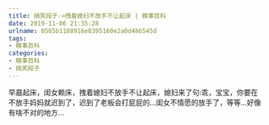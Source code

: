 ```yaml
---
title: 搞笑段子->拽着媳妇不放手不让起床 | 糗事百科
date: 2019-11-06 21:35:28
urlname: 0585b1188916e8395160e2a0d486545d
tags: 
- 糗事百科
categories:
- 糗事百科
- 搞笑段子
---
```

早晨起床，闺女赖床，拽着媳妇不放手不让起床，媳妇来了句:乖，宝宝，你要在不放手妈妈就迟到了，迟到了老板会打屁屁的…闺女不情愿的放手了，等等…好像有啥不对的地方…


